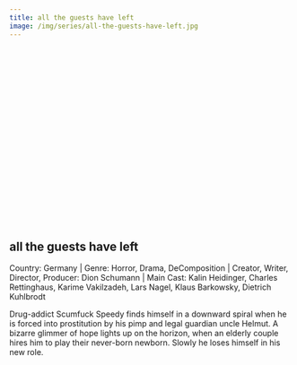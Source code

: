 ```yaml
---
title: all the guests have left 
image: /img/series/all-the-guests-have-left.jpg
---
```

<iframe width="560" height="315" src="" frameborder="0" allow="accelerometer; autoplay; encrypted-media; gyroscope; picture-in-picture" allowfullscreen></iframe>

## all the guests have left 
Country: Germany | Genre: Horror, Drama, DeComposition | Creator, Writer, Director, Producer: Dion Schumann | Main Cast: Kalin Heidinger, Charles Rettinghaus, Karime Vakilzadeh, Lars Nagel, Klaus Barkowsky, Dietrich Kuhlbrodt

Drug-addict Scumfuck Speedy finds himself in a downward spiral when he is forced into prostitution by his pimp and legal guardian uncle Helmut. A bizarre glimmer of hope lights up on the horizon, when an elderly couple hires him to play their never-born newborn. Slowly he loses himself in his new role.